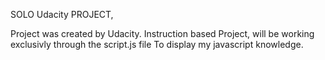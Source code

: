 SOLO Udacity PROJECT,

Project was created by Udacity. Instruction based Project, will be working exclusivly through the script.js file
To display my javascript knowledge.
